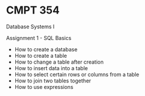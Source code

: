 # CMPT 354
Database Systems I

Assignment 1 - SQL Basics
  - How to create a database
  - How to create a table 
  - How to change a table after creation
  - How to insert data into a table
  - How to select certain rows or columns from a table
  - How to join two tables together
  - How to use expressions

